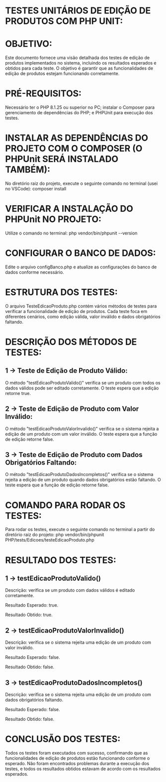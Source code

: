 # TESTES UNITÁRIOS DE EDIÇÃO DE PRODUTOS COM PHP UNIT:


# OBJETIVO:
Este documento fornece uma visão detalhada dos testes de edição de produtos implementados no sistema, incluindo os resultados esperados e obtidos para cada teste. O objetivo é garantir que as funcionalidades de edição de produtos estejam funcionando corretamente.


# PRÉ-REQUISITOS:
Necessário ter o PHP 8.1.25 ou superior no PC; instalar o Composer para gerenciamento de dependências do PHP; e PHPUnit para execução dos testes.


# INSTALAR AS DEPENDÊNCIAS DO PROJETO COM O COMPOSER (O PHPUnit SERÁ INSTALADO TAMBÉM):
No diretório raiz do projeto, execute o seguinte comando no terminal (usei no VSCode): composer install


# VERIFICAR A INSTALAÇÃO DO PHPUnit NO PROJETO:
Utilize o comando no terminal: php vendor/bin/phpunit --version


# CONFIGURAR O BANCO DE DADOS:
Edite o arquivo configBanco.php e atualize as configurações do banco de dados conforme necessário.


# ESTRUTURA DOS TESTES:
O arquivo TesteEdicaoProduto.php contém vários métodos de testes para verificar a funcionalidade de edição de produtos. Cada teste foca em diferentes cenários, como edição válida, valor inválido e dados obrigatórios faltando.


# DESCRIÇÃO DOS MÉTODOS DE TESTES:

## 1 -> Teste de Edição de Produto Válido:
O método "testEdicaoProdutoValido()" verifica se um produto com todos os dados válidos pode ser editado corretamente. O teste espera que a edição retorne true.

## 2 -> Teste de Edição de Produto com Valor Inválido:
O método "testEdicaoProdutoValorInvalido()" verifica se o sistema rejeita a edição de um produto com um valor inválido. O teste espera que a função de edição retorne false.

## 3 -> Teste de Edição de Produto com Dados Obrigatórios Faltando:
O método "testEdicaoProdutoDadosIncompletos()" verifica se o sistema rejeita a edição de um produto quando dados obrigatórios estão faltando. O teste espera que a função de edição retorne false.


# COMANDO PARA RODAR OS TESTES:
Para rodar os testes, execute o seguinte comando no terminal a partir do diretório raiz do projeto: php vendor/bin/phpunit PHP/tests/Edicoes/testeEdicaoProduto.php


# RESULTADO DOS TESTES:

## 1 -> testEdicaoProdutoValido()
Descrição: verifica se um produto com dados válidos é editado corretamente.

Resultado Esperado: true.

Resultado Obtido: true.

## 2 -> testEdicaoProdutoValorInvalido()
Descrição: verifica se o sistema rejeita uma edição de um produto com valor inválido.

Resultado Esperado: false.

Resultado Obtido: false.

## 3 -> testEdicaoProdutoDadosIncompletos()
Descrição: verifica se o sistema rejeita uma edição de um produto com dados obrigatórios faltando.

Resultado Esperado: false.

Resultado Obtido: false.


# CONCLUSÃO DOS TESTES:
Todos os testes foram executados com sucesso, confirmando que as funcionalidades de edição de produtos estão funcionando conforme o esperado. Não foram encontrados problemas durante a execução dos testes, e todos os resultados obtidos estavam de acordo com os resultados esperados.